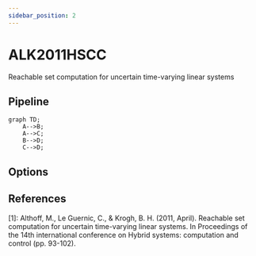 ```yaml
---
sidebar_position: 2
---
```


# ALK2011HSCC

Reachable set computation for uncertain time-varying linear systems

## Pipeline

```mermaid
graph TD;
    A-->B;
    A-->C;
    B-->D;
    C-->D;
```

## Options

## References

[1]: Althoff, M., Le Guernic, C., & Krogh, B. H. (2011, April). Reachable set computation for
uncertain time-varying linear systems. In Proceedings of the 14th international
conference on Hybrid systems: computation and control (pp. 93-102).